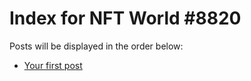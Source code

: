 # Index for NFT World #8820
Posts will be displayed in the order below:

- [Your first post](./001-first.md)

